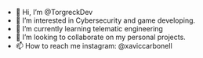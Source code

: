 - 👋 Hi, I’m @TorgreckDev
- 👀 I’m interested in Cybersecurity and game developing.
- 🌱 I’m currently learning telematic engineering
- 💞️ I’m looking to collaborate on my personal projects.
- 📫 How to reach me instagram: @xaviccarbonell

<!---
TorgreckDev/TorgreckDev is a ✨ special ✨ repository because its `README.md` (this file) appears on your GitHub profile.
You can click the Preview link to take a look at your changes.
--->
